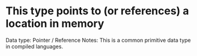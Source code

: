# This type points to (or references) a location in memory

Data type: Pointer / Reference
Notes: This is a common primitive data type in compiled languages.